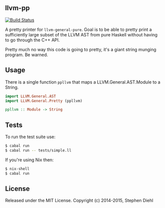llvm-pp
-------

[![Build Status](https://travis-ci.org/sdiehl/llvm-pp.svg)](https://travis-ci.org/sdiehl/llvm-pp)

A pretty printer for ``llvm-general-pure``. Goal is to be able to pretty print a
sufficiently large subset of the LLVM AST from pure Haskell without having to go
through the C++ API.

Pretty much no way this code is going to pretty, it's a giant string munging
program. Be warned.

Usage
-----

There is a single function ``ppllvm`` that maps a LLVM.General.AST.Module to a
String.

```haskell
import LLVM.General.AST
import LLVM.General.Pretty (ppllvm)

ppllvm :: Module -> String
```

Tests
-----

To run the test suite use:

```bash
$ cabal run
$ cabal run -- tests/simple.ll
```

If you're using Nix then:

```bash
$ nix-shell
$ cabal run
```

License
-------

Released under the MIT License.
Copyright (c) 2014-2015, Stephen Diehl
